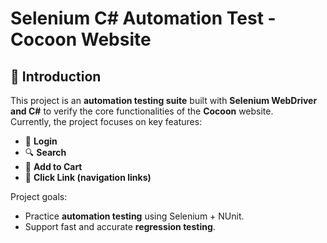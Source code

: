 # Selenium C# Automation Test - Cocoon Website

## 📌 Introduction
This project is an **automation testing suite** built with **Selenium WebDriver and C#** to verify the core functionalities of the **Cocoon** website.  
Currently, the project focuses on key features:
- 🔑 **Login**  
- 🔍 **Search**  
- 🛒 **Add to Cart**  
- 🔗 **Click Link (navigation links)**  

Project goals:
- Practice **automation testing** using Selenium + NUnit.  
- Support fast and accurate **regression testing**.  
